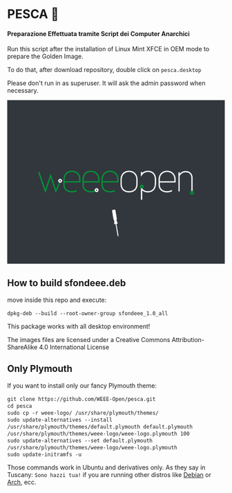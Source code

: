 # PESCA 🍑

#### Preparazione Effettuata tramite Script dei Computer Anarchici

Run this script after the installation of Linux Mint XFCE in OEM mode to prepare the Golden Image.

To do that, after download repository, double click on `pesca.desktop`
    
Please don't run in as superuser. It will ask the admin password when necessary.
    
![Plymouth screenshot](screenshot.png)

## How to build sfondeee.deb

move inside this repo and execute:

    dpkg-deb --build --root-owner-group sfondeee_1.0_all

This package works with all desktop environment!

The images files are licensed under a Creative Commons Attribution-ShareAlike 4.0 International License

## Only Plymouth

If you want to install only our fancy Plymouth theme:

    git clone https://github.com/WEEE-Open/pesca.git
    cd pesca
    sudo cp -r weee-logo/ /usr/share/plymouth/themes/
    sudo update-alternatives --install /usr/share/plymouth/themes/default.plymouth default.plymouth /usr/share/plymouth/themes/weee-logo/weee-logo.plymouth 100
    sudo update-alternatives --set default.plymouth /usr/share/plymouth/themes/weee-logo/weee-logo.plymouth
    sudo update-initramfs -u

Those commands work in Ubuntu and derivatives only.
As they say in Tuscany: `Sono hazzi tua!` if you are running other distros like [Debian](https://wiki.debian.org/plymouth "How to install in Debian") or [Arch](https://wiki.archlinux.org/title/plymouth "How to install in Arch"), ecc.
